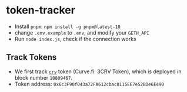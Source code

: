 # token-tracker

- Install `pnpm`: `npm install -g pnpm@latest-10`
- change `.env.example` to `.env`, and modify your `GETH_API`
- Run `node index.js`, check if the connection works

## Track Tokens
- We first track [`crv`](https://etherscan.io/address/0x6c3f90f043a72fa612cbac8115ee7e52bde6e490) token (Curve.fi: 3CRV Token), which is deployed in block number `10809467`.
- Token address: `0x6c3F90f043a72FA612cbac8115EE7e52BDe6E490`